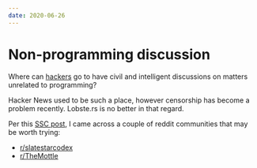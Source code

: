 ```yaml
---
date: 2020-06-26
---
```


# Non-programming discussion

Where can [hackers](http://www.catb.org/esr/faqs/hacker-howto.html#what_is) go to have civil and intelligent discussions on matters unrelated to programming?

Hacker News used to be such a place, however censorship has become a problem recently. Lobste.rs is no better in that regard.

Per this [SSC post](https://slatestarcodex.com/2020/06/22/nyt-is-threatening-my-safety-by-revealing-my-real-name-so-i-am-deleting-the-blog/), I came across a couple of reddit communities that may be worth trying:

* [r/slatestarcodex](https://www.reddit.com/r/slatestarcodex)
* [r/TheMottle](https://www.reddit.com/r/TheMotte)

